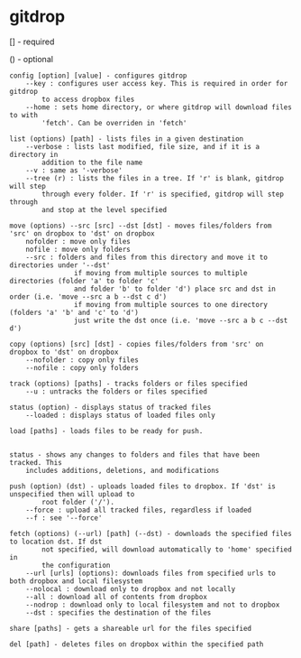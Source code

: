 # gitdrop
[] - required

() - optional

    config [option] [value] - configures gitdrop
        --key : configures user access key. This is required in order for gitdrop
            to access dropbox files
        --home : sets home directory, or where gitdrop will download files to with
            'fetch'. Can be overriden in 'fetch'

    list (options) [path] - lists files in a given destination
        --verbose : lists last modified, file size, and if it is a directory in
            addition to the file name
        --v : same as '-verbose'
        --tree (r) : lists the files in a tree. If 'r' is blank, gitdrop will step
            through every folder. If 'r' is specified, gitdrop will step through
            and stop at the level specified

    move (options) --src [src] --dst [dst] - moves files/folders from 'src' on dropbox to 'dst' on dropbox
        nofolder : move only files
        nofile : move only folders
        --src : folders and files from this directory and move it to directories under '--dst'
                    if moving from multiple sources to multiple directories (folder 'a' to folder 'c'
                    and folder 'b' to folder 'd') place src and dst in order (i.e. 'move --src a b --dst c d')
                    if moving from multiple sources to one directory (folders 'a' 'b' and 'c' to 'd')
                    just write the dst once (i.e. 'move --src a b c --dst d')

    copy (options) [src] [dst] - copies files/folders from 'src' on dropbox to 'dst' on dropbox
        --nofolder : copy only files
        --nofile : copy only folders

    track (options) [paths] - tracks folders or files specified
        --u : untracks the folders or files specified

    status (option) - displays status of tracked files
        --loaded : displays status of loaded files only

    load [paths] - loads files to be ready for push.


    status - shows any changes to folders and files that have been tracked. This
        includes additions, deletions, and modifications

    push (option) (dst) - uploads loaded files to dropbox. If 'dst' is unspecified then will upload to
            root folder ('/').
        --force : upload all tracked files, regardless if loaded
        --f : see '--force'

    fetch (options) (--url) [path] (--dst) - downloads the specified files to location dst. If dst
            not specified, will download automatically to 'home' specified in
            the configuration
        --url [urls] (options): downloads files from specified urls to both dropbox and local filesystem
        --nolocal : download only to dropbox and not locally
        --all : download all of contents from dropbox
        --nodrop : download only to local filesystem and not to dropbox
        --dst : specifies the destination of the files

    share [paths] - gets a shareable url for the files specified

    del [path] - deletes files on dropbox within the specified path

